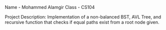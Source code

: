 Name - Mohammed Alamgir
Class - CS104


Project Description:
    Implementation of a non-balanced BST, AVL Tree, and recursive function that checks if equal paths exist from a root node given.